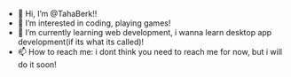 - 👋 Hi, I’m @TahaBerk!!
- 👀 I’m interested in coding, playing games!
- 🌱 I’m currently learning web development, i wanna learn desktop app development(if its what its called)! 
- 📫 How to reach me: i dont think you need to reach me for now, but i will do it soon!
